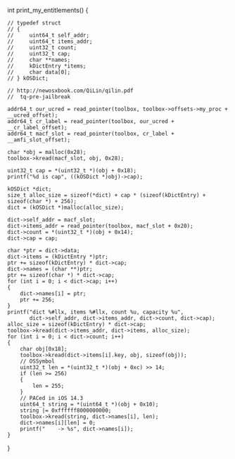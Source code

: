 int print_my_entitlements()
{

    // typedef struct
    // {
    //     uint64_t self_addr;
    //     uint64_t items_addr;
    //     uint32_t count;
    //     uint32_t cap;
    //     char **names;
    //     kDictEntry *items;
    //     char data[0];
    // } kOSDict;

    // http://newosxbook.com/QiLin/qilin.pdf
    //  tq-pre-jailbreak

    addr64_t our_ucred = read_pointer(toolbox, toolbox->offsets->my_proc + __ucred_offset);
    addr64_t cr_label = read_pointer(toolbox, our_ucred + __cr_label_offset);
    addr64_t macf_slot = read_pointer(toolbox, cr_label + __amfi_slot_offset);

    char *obj = malloc(0x28);
    toolbox->kread(macf_slot, obj, 0x28);

    uint32_t cap = *(uint32_t *)(obj + 0x18);
    printf("%d is cap", ((kOSDict *)obj)->cap);

    kOSDict *dict;
    size_t alloc_size = sizeof(*dict) + cap * (sizeof(kDictEntry) + sizeof(char *) + 256);
    dict = (kOSDict *)malloc(alloc_size);

    dict->self_addr = macf_slot;
    dict->items_addr = read_pointer(toolbox, macf_slot + 0x20);
    dict->count = *(uint32_t *)(obj + 0x14);
    dict->cap = cap;

    char *ptr = dict->data;
    dict->items = (kDictEntry *)ptr;
    ptr += sizeof(kDictEntry) * dict->cap;
    dict->names = (char **)ptr;
    ptr += sizeof(char *) * dict->cap;
    for (int i = 0; i < dict->cap; i++)
    {
        dict->names[i] = ptr;
        ptr += 256;
    }
    printf("dict %#llx, items %#llx, count %u, capacity %u",
           dict->self_addr, dict->items_addr, dict->count, dict->cap);
    alloc_size = sizeof(kDictEntry) * dict->cap;
    toolbox->kread(dict->items_addr, dict->items, alloc_size);
    for (int i = 0; i < dict->count; i++)
    {
        char obj[0x18];
        toolbox->kread(dict->items[i].key, obj, sizeof(obj));
        // OSSymbol
        uint32_t len = *(uint32_t *)(obj + 0xc) >> 14;
        if (len >= 256)
        {
            len = 255;
        }
        // PACed in iOS 14.3
        uint64_t string = *(uint64_t *)(obj + 0x10);
        string |= 0xffffff8000000000;
        toolbox->kread(string, dict->names[i], len);
        dict->names[i][len] = 0;
        printf("    -> %s", dict->names[i]);
    }
}

